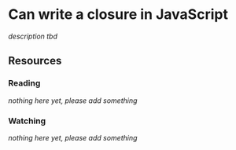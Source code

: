 # Can write a closure in JavaScript
_description tbd_
## Resources
### Reading
_nothing here yet, please add something_
### Watching
_nothing here yet, please add something_
